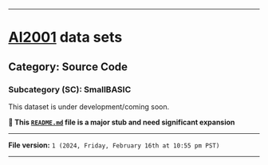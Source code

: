 
***

# [AI2001](https://github.com/seanpm2001/AI2001/) data sets

## Category: Source Code

### Subcategory (SC): SmallBASIC

This dataset is under development/coming soon.

**🌱️ This [`README.md`](/README.md) file is a major stub and need significant expansion**

***

**File version:** `1 (2024, Friday, February 16th at 10:55 pm PST)`

***
